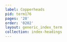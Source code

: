 ```yaml
---
label: Copperheads
pid: term176
pages: '28'
order: '0202'
layout: generic_index_term
collection: index-headings
---
```

